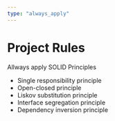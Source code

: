 ```yaml
---
type: "always_apply"
---
```


# Project Rules

Allways apply SOLID Principles

- Single responsibility principle
- Open-closed principle
- Liskov substitution principle
- Interface segregation principle
- Dependency inversion principle
